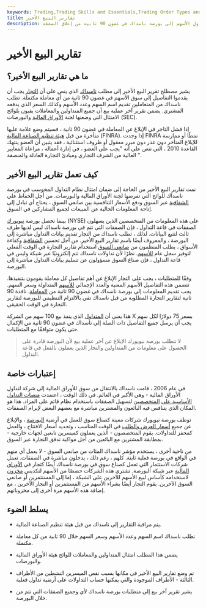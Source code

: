 ```yaml
---
keywords: Trading,Trading Skills and Essentials,Trading Order Types and Processes,Trading Skills,Trading Orders
title: تقارير البيع الأخير
description: تقرير آخر بيع هو تقديم تفاصيل حول كمية وسعر تداول الأسهم إلى بورصة ناسداك في غضون 90 ثانية من إغلاق الصفقة.
---
```


# تقارير البيع الأخير
## ما هي تقارير البيع الأخير؟

يشير مصطلح تقرير البيع الأخير إلى مطلب [ناسداك](/nasdaq) الذي ينص على أن [التجار](/dealer) يجب أن يقدموا التفاصيل إلى سوق الأسهم في غضون 90 ثانية من أي معاملة مكتملة. تطلب ناسداك من المتعاملين تقديم اسم السهم وعدد الأسهم وكذلك السعر الذي يدفعه المشتري. يضمن تقرير آخر عملية بيع أن جميع المتداولين والمعاملات يفيون بلوائح الامتثال التي وضعتها لجنة [الأوراق المالية](/sec) والبورصات (SEC).

إذا فشل التاجر في الإبلاغ عن المعاملة في غضون 90 ثانية ، فسيتم وضع علامة عليها متأخرة من قبل [هيئة تنظيم الصناعة المالية](/finra) (FINRA). إذا وجدت FINRA نمطًا أو ممارسة للإبلاغ المتأخر دون عذر دون مبرر معقول أو ظروف استثنائية ، فقد يتبين أن العضو ينتهك القاعدة 2010 ، التي تنص على أنه "يجب على العضو ، في إدارة أعماله ، مراعاة المعايير العالية من الشرف التجاري ومبادئ التجارة العادلة والمنصفة ".

## كيف تعمل تقارير البيع الأخير

نمت تقارير البيع الأخير من الحاجة إلى ضمان امتثال نظام التداول المحوسب في بورصة ناسداك للوائح التي تفرضها لجنة الأوراق المالية والبورصات. من أجل الحفاظ على [الشفافية](/transparency) عبر السوق ودفع الأسعار التنافسية بين صانعي السوق ، يحتاج أي تبادل إلى إتاحة المعلومات الحالية عن المبيعات لجميع المشاركين في السوق.

بينما تحصل بورصة [نيويورك](/nyse) (NYSE) على هذه المعلومات من المتخصصين الذين يسهلون الصفقات في قاعة التداول ، فإن الصفقات التي تتم في بورصة ناسداك ليس لديها طرف ثالث لتتبع البيانات. لذلك ، تطلب ناسداك من التجار تقديم بيانات التداول مباشرة إلى البورصة ، والمعروف أيضًا باسم تقارير البيع الأخير. من أجل تحسين [الشفافية](/transparency) وكفاءة الأسواق ، يطلب المنظمون من [صانعي السوق](/marketmaker) استخدام تقارير التجارة في الوقت الفعلي لتوفير سجل عام [للأسهم](/stock). نظرًا لأن تداولات ناسداك تتم إلكترونيًا عبر شبكة وليس في قاعة التداول ، فإن صناع السوق مسؤولون عن تسليم بيانات التداول مباشرة إلى البورصة.

وفقًا للمتطلبات ، يجب على التجار الإبلاغ عن أهم تفاصيل كل معاملة يقومون بتنفيذها. تتضمن هذه التفاصيل الأسهم المعنية والعدد الإجمالي [للأسهم](/shares) المتداولة وسعر السهم. يجب تقديم المعلومات إلى بورصة ناسداك في غضون 90 ثانية من [المعاملة](/transaction). نافذة 90 ثانية لتقارير التجارة المطلوبة من قبل ناسداك تفي بالالتزام التنظيمي للبورصة لتقارير التجارة في الوقت الحقيقي.

هذا يعني أن [المتداول](/trader) الذي ينفذ [بيع](/sale) 100 سهم من الشركة X بسعر 75 دولارًا لكل سهم يجب أن يرسل جميع التفاصيل ذات الصلة إلى ناسداك في غضون 90 ثانية من الإكمال حتى يكون متوافقًا مع المتطلبات.

> لا تتطلب بورصة نيويورك الإبلاغ عن آخر عملية بيع لأن البورصة قادرة على الحصول على معلومات من المتداولين والتجار الذين يعملون بالفعل في قاعة التداول.

>

## إعتبارات خاصة

في عام 2006 ، قامت ناسداك بالانتقال من سوق للأوراق المالية إلى شركة لتداول الأوراق المالية - وهي الأكبر في العالم. في ذلك الوقت ، اعتمدت [منصات التداول الأساسية على](/trading-platform) [المتخصصين](/specialist) لتسهيل الصفقات باستخدام نظام قائم على المزاد. هذا هو المكان الذي يتنافس فيه البائعون والمشترين مباشرة مع بعضهم البعض لإبرام الصفقات.

توظف بورصة نيويورك شركات معينة كصناع سوق للعمل في أرضية [البورصة](/exchange) ، والإبلاغ عن جميع [أسعار العرض والطلب](/bid-and-ask) في الوقت المناسب ، وتحديد أسعار الافتتاح ، والعمل كمحفز للتداولات. يقوم المتخصصون - الذين يعملون كميسرين تابعين لجهات خارجية - بمطابقة المشترين مع البائعين من أجل مواكبة تدفق التجارة عبر السوق.

من ناحية أخرى ، يستخدم مؤشر ناسداك المئات من صانعي السوق - لا يعمل أي منهم في الواقع في بورصة فعلية ثابتة. كلهم ، رغم ذلك ، يدخلون مباشرة في الصفقات. تعمل شركات الاستثمار التي تعمل كصناع سوق في بورصة ناسداك أيضًا كتجار في [الأوراق المالية](/security) عبر شبكة البورصة. تشتري هذه الشركات حصصًا من الأسهم لتكديس [مخزون](/inventory) لاستخدامه كأساس لبيع الأسهم للآخرين على الشبكة ، إما إلى المستثمرين أو صانعي السوق الآخرين. يقوم التجار أيضًا بشراء الأسهم من المستثمرين أو التجار الآخرين ، مع إضافة هذه الأسهم مرة أخرى إلى مخزوناتهم.

## يسلط الضوء

- يتم مراقبة التقارير إلى ناسداك من قبل هيئة تنظيم الصناعة المالية.

- تطلب ناسداك اسم السهم وعدد الأسهم وسعر السهم خلال 90 ثانية من كل معاملة مكتملة.

- يضمن هذا المطلب امتثال المتداولين والمعاملات للوائح هيئة الأوراق المالية والبورصات.

- تم وضع تقارير البيع الأخير في مكانها بسبب نقص الميسرين النشطين من الأطراف الثالثة - الأطراف الموجودة والتي يمكنها حساب التداولات على أرضية تداول فعلية.

- يشير تقرير آخر بيع إلى متطلبات بورصة ناسداك لأي وجميع الصفقات التي تتم من خلال البورصة.

